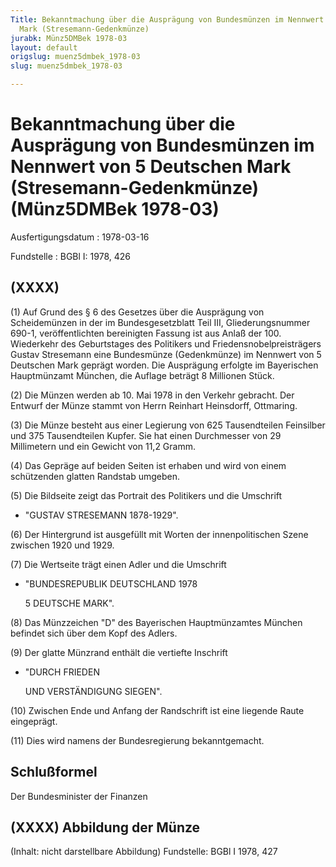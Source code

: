 ```yaml
---
Title: Bekanntmachung über die Ausprägung von Bundesmünzen im Nennwert von 5 Deutschen
  Mark (Stresemann-Gedenkmünze)
jurabk: Münz5DMBek 1978-03
layout: default
origslug: muenz5dmbek_1978-03
slug: muenz5dmbek_1978-03

---
```


# Bekanntmachung über die Ausprägung von Bundesmünzen im Nennwert von 5 Deutschen Mark (Stresemann-Gedenkmünze) (Münz5DMBek 1978-03)

Ausfertigungsdatum
:   1978-03-16

Fundstelle
:   BGBl I: 1978, 426



## (XXXX)

(1) Auf Grund des § 6 des Gesetzes über die Ausprägung von
Scheidemünzen in der im Bundesgesetzblatt Teil III, Gliederungsnummer
690-1, veröffentlichten bereinigten Fassung ist aus Anlaß der 100.
Wiederkehr des Geburtstages des Politikers und
Friedensnobelpreisträgers Gustav Stresemann eine Bundesmünze
(Gedenkmünze) im Nennwert von 5 Deutschen Mark geprägt worden. Die
Ausprägung erfolgte im Bayerischen Hauptmünzamt München, die Auflage
beträgt 8 Millionen Stück.

(2) Die Münzen werden ab 10. Mai 1978 in den Verkehr gebracht. Der
Entwurf der Münze stammt von Herrn Reinhart Heinsdorff, Ottmaring.

(3) Die Münze besteht aus einer Legierung von 625 Tausendteilen
Feinsilber und 375 Tausendteilen Kupfer. Sie hat einen Durchmesser von
29 Millimetern und ein Gewicht von 11,2 Gramm.

(4) Das Gepräge auf beiden Seiten ist erhaben und wird von einem
schützenden glatten Randstab umgeben.

(5) Die Bildseite zeigt das Portrait des Politikers und die Umschrift

*   "GUSTAV STRESEMANN 1878-1929".




(6) Der Hintergrund ist ausgefüllt mit Worten der innenpolitischen
Szene zwischen 1920 und 1929.

(7) Die Wertseite trägt einen Adler und die Umschrift

*   "BUNDESREPUBLIK DEUTSCHLAND 1978

    5 DEUTSCHE MARK".




(8) Das Münzzeichen "D" des Bayerischen Hauptmünzamtes München
befindet sich über dem Kopf des Adlers.

(9) Der glatte Münzrand enthält die vertiefte Inschrift

*   "DURCH FRIEDEN

    UND VERSTÄNDIGUNG SIEGEN".




(10) Zwischen Ende und Anfang der Randschrift ist eine liegende Raute
eingeprägt.

(11) Dies wird namens der Bundesregierung bekanntgemacht.


## Schlußformel

Der Bundesminister der Finanzen


## (XXXX) Abbildung der Münze

(Inhalt: nicht darstellbare Abbildung)
Fundstelle: BGBl I 1978, 427

